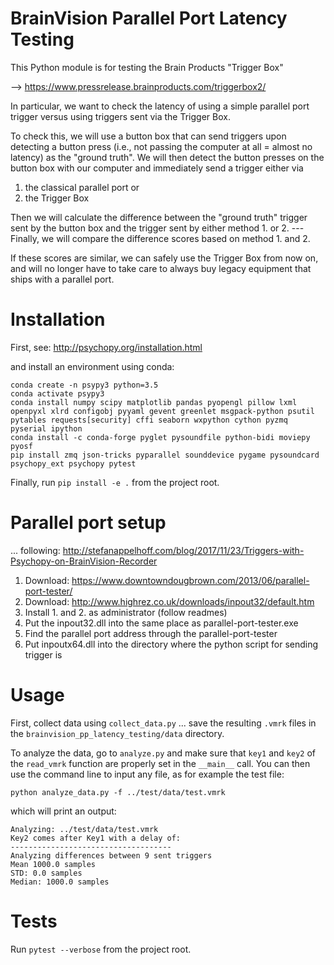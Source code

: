 # BrainVision Parallel Port Latency Testing

This Python module is for testing the Brain Products "Trigger Box"

--> https://www.pressrelease.brainproducts.com/triggerbox2/

In particular, we want to check the latency of using a simple parallel port trigger
versus using triggers sent via the Trigger Box.

To check this, we will use a button box that can send triggers upon detecting a
button press (i.e., not passing the computer at all = almost no latency) as the
"ground truth". We will then detect the button presses on the button box with our
computer and immediately send a trigger either via

1. the classical parallel port or
2. the Trigger Box

Then we will calculate the difference between the "ground truth" trigger sent by
the button box and the trigger sent by either method 1. or 2. --- Finally, we will
compare the difference scores based on method 1. and 2.

If these scores are similar, we can safely use the Trigger Box from now on, and will
no longer have to take care to always buy legacy equipment that ships with a parallel port.

# Installation

First, see: http://psychopy.org/installation.html

and install an environment using conda:

```
conda create -n psypy3 python=3.5
conda activate psypy3
conda install numpy scipy matplotlib pandas pyopengl pillow lxml openpyxl xlrd configobj pyyaml gevent greenlet msgpack-python psutil pytables requests[security] cffi seaborn wxpython cython pyzmq pyserial ipython
conda install -c conda-forge pyglet pysoundfile python-bidi moviepy pyosf
pip install zmq json-tricks pyparallel sounddevice pygame pysoundcard psychopy_ext psychopy pytest
```

Finally, run `pip install -e .` from the project root.

# Parallel port setup
... following: http://stefanappelhoff.com/blog/2017/11/23/Triggers-with-Psychopy-on-BrainVision-Recorder

1. Download: https://www.downtowndougbrown.com/2013/06/parallel-port-tester/
2. Download: http://www.highrez.co.uk/downloads/inpout32/default.htm
3. Install 1. and 2. as administrator (follow readmes)
4. Put the inpout32.dll into the same place as parallel-port-tester.exe
5. Find the parallel port address through the parallel-port-tester
6. Put inpoutx64.dll into the directory where the python script for sending trigger is

# Usage

First, collect data using `collect_data.py` ... save the resulting `.vmrk` files in the `brainvision_pp_latency_testing/data` directory.

To analyze the data, go to `analyze.py` and make sure that `key1` and `key2`
of the `read_vmrk` function are properly set in the `__main__` call. You can
then use the command line to input any file, as for example the test file:

`python analyze_data.py -f ../test/data/test.vmrk`

which will print an output:

```
Analyzing: ../test/data/test.vmrk
Key2 comes after Key1 with a delay of:
------------------------------------
Analyzing differences between 9 sent triggers
Mean 1000.0 samples
STD: 0.0 samples
Median: 1000.0 samples

```

# Tests

Run `pytest --verbose` from the project root.
